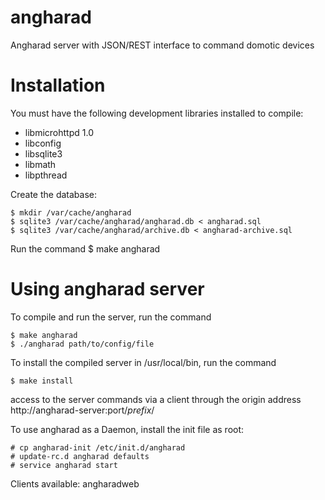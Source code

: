 angharad
========

Angharad server with JSON/REST interface to command domotic devices

Installation
============

You must have the following development libraries installed to compile:
- libmicrohttpd 1.0
- libconfig
- libsqlite3
- libmath
- libpthread

Create the database:
```shell
$ mkdir /var/cache/angharad
$ sqlite3 /var/cache/angharad/angharad.db < angharad.sql
$ sqlite3 /var/cache/angharad/archive.db < angharad-archive.sql
```

Run the command 
$ make angharad

Using angharad server
=====================

To compile and run the server, run the command
```shell
$ make angharad
$ ./angharad path/to/config/file
```

To install the compiled server in /usr/local/bin, run the command
```shell
$ make install
```

access to the server commands via a client through the origin address http://angharad-server:port/*prefix*/

To use angharad as a Daemon, install the init file as root:
```shell
# cp angharad-init /etc/init.d/angharad
# update-rc.d angharad defaults
# service angharad start
```

Clients available: angharadweb
